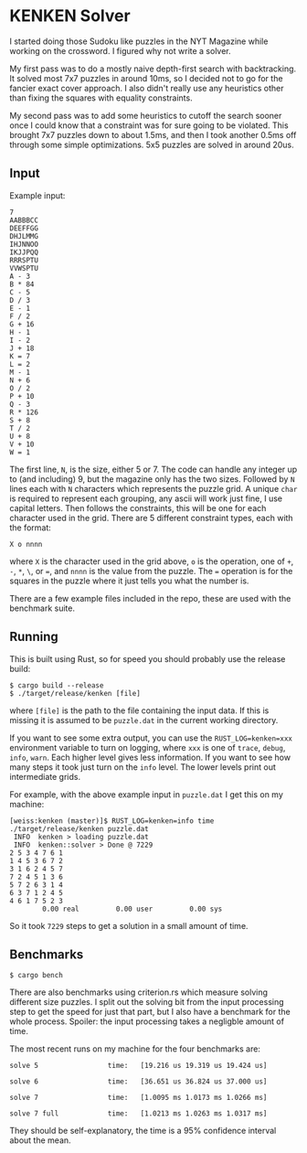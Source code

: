 # KENKEN Solver

I started doing those Sudoku like puzzles in the NYT Magazine while working on the crossword. I
figured why not write a solver.

My first pass was to do a mostly naive depth-first search with backtracking. It solved most 7x7
puzzles in around 10ms, so I decided not to go for the fancier exact cover approach. I also didn't
really use any heuristics other than fixing the squares with equality constraints.

My second pass was to add some heuristics to cutoff the search sooner once I could know that a
constraint was for sure going to be violated. This brought 7x7 puzzles down to about 1.5ms, and then
I took another 0.5ms off through some simple optimizations. 5x5 puzzles are solved in around 20us.

## Input

Example input:

```
7
AABBBCC
DEEFFGG
DHJLMMG
IHJNNOO
IKJJPQQ
RRRSPTU
VVWSPTU
A - 3
B * 84
C - 5
D / 3
E - 1
F / 2
G + 16
H - 1
I - 2
J + 18
K = 7
L = 2
M - 1
N + 6
O / 2
P + 10
Q - 3
R * 126
S + 8
T / 2
U + 8
V + 10
W = 1
```

The first line, `N`, is the size, either 5 or 7. The code can handle any integer up to (and including) 9,
but the magazine only has the two sizes. Followed by `N` lines each with `N` characters which
represents the puzzle grid. A unique `char` is required to represent each grouping, any ascii will
work just fine, I use capital letters. Then follows the constraints, this will be one for each
character used in the grid. There are 5 different constraint types, each with the format:

```
X o nnnn
```

where `X` is the character used in the grid above, `o` is the operation, one of `+`, `-`, `*`, `\`,
or `=`, and `nnnn` is the value from the puzzle. The `=` operation is for the squares in the puzzle
where it just tells you what the number is.

There are a few example files included in the repo, these are used with the benchmark suite.

## Running

This is built using Rust, so for speed you should probably use the release build:

```
$ cargo build --release
$ ./target/release/kenken [file]
```

where `[file]` is the path to the file containing the input data. If this is missing it is assumed
to be `puzzle.dat` in the current working directory.

If you want to see some extra output, you can use the `RUST_LOG=kenken=xxx` environment variable to
turn on logging, where `xxx` is one of `trace`, `debug`, `info`, `warn`. Each higher level gives
less information. If you want to see how many steps it took just turn on the `info` level. The lower
levels print out intermediate grids.

For example, with the above example input in `puzzle.dat` I get this on my machine:

```
[weiss:kenken (master)]$ RUST_LOG=kenken=info time ./target/release/kenken puzzle.dat
 INFO  kenken > loading puzzle.dat
 INFO  kenken::solver > Done @ 7229
2 5 3 4 7 6 1
1 4 5 3 6 7 2
3 1 6 2 4 5 7
7 2 4 5 1 3 6
5 7 2 6 3 1 4
6 3 7 1 2 4 5
4 6 1 7 5 2 3
        0.00 real         0.00 user         0.00 sys
```

So it took `7229` steps to get a solution in a small amount of time.


## Benchmarks

```
$ cargo bench
```

There are also benchmarks using criterion.rs which measure solving different size puzzles. I split
out the solving bit from the input processing step to get the speed for just that part, but I also
have a benchmark for the whole process. Spoiler: the input processing takes a negligble amount of
time.

The most recent runs on my machine for the four benchmarks are:

```
solve 5                 time:   [19.216 us 19.319 us 19.424 us]

solve 6                 time:   [36.651 us 36.824 us 37.000 us]

solve 7                 time:   [1.0095 ms 1.0173 ms 1.0266 ms]

solve 7 full            time:   [1.0213 ms 1.0263 ms 1.0317 ms]
```

They should be self-explanatory, the time is a 95% confidence interval about the mean.
